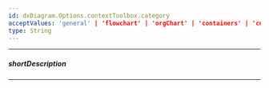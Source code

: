 ```yaml
---
id: dxDiagram.Options.contextToolbox.category
acceptValues: 'general' | 'flowchart' | 'orgChart' | 'containers' | 'custom'
type: String
---
```

---
##### shortDescription
<!-- Description goes here -->

---
<!-- Description goes here -->